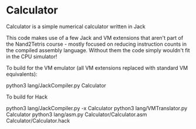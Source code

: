 # Calculator

Calculator is a simple numerical calculator written in Jack

This code makes use of a few Jack and VM extensions that aren't part of the Nand2Tetris course - mostly focused on reducing instruction counts in the compiled assembly language. Without them the code simply wouldn't fit in the CPU simulator!

To build for the VM emulator (all VM extensions replaced with standard VM equivalents):

python3 lang/JackCompiler.py Calculator

To build for Hack

python3 lang/JackCompiler.py -x Calculator
python3 lang/VMTranslator.py  Calculator
python3 lang/asm.py  Calculator/Calculator.asm Calculator/Calculator.hack
